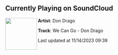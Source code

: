 ## Currently Playing on SoundCloud

[<img align="left" width="100" src="https://i1.sndcdn.com/artworks-e4Dyg0RuZMwEINl2-sRcaYQ-t500x500.jpg">](https://soundcloud.com/officialdondrago/we-can-go-don-drago)

**Artist**: Don Drago 

**Track**: We Can Go - Don Drago

Last updated at 11/14/2023 09:39
